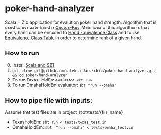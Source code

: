 # poker-hand-analyzer

Scala + ZIO application for evalution poker hand strength.
Algorithm that is used to evaluate hand is [Cactus-Kev](http://suffe.cool/poker/evaluator.html).
Main idea of this algorithm is that every hand can be encoded to [Hand Equivalence Class](https://github.com/aleksandarskrbic/poker-hand-analyzer/blob/master/src/main/resources/data/classes.txt) and to use [Equivalence Class Table](https://github.com/aleksandarskrbic/poker-hand-analyzer/blob/master/src/main/resources/data/classes.txt) in order to determine rank of a given hand.

## How to run
0. Install [Scala and SBT](http://www.codebind.com/linux-tutorials/install-scala-sbt-java-ubuntu-18-04-lts-linux/)
1. `git clone git@github.com:aleksandarskrbic/poker-hand-analyzer.git && cd poker-hand-analyzer`
2. To run TexasHoldEm evaluator: `sbt run`
2. To run OmahaHoldEm evaluator: `sbt "run --omaha"`

## How to pipe file with inputs:
 Assume that test files are in project_root/tests/{file_name}
 
* TexasHoldEm: `sbt run < tests/texas_test.in`
* OmahaHoldEm: `sbt  "run --omaha" < tests/omaha_test.in`
